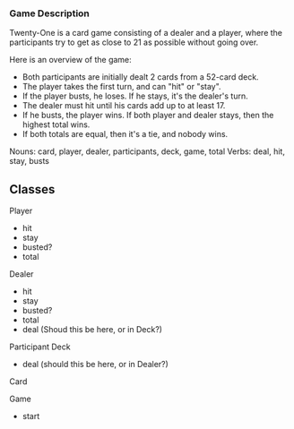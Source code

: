 ### Game Description
Twenty-One is a card game consisting of a dealer and a player, where the participants try to get as close to 21 as possible without going over.

Here is an overview of the game:
- Both participants are initially dealt 2 cards from a 52-card deck.
- The player takes the first turn, and can "hit" or "stay".
- If the player busts, he loses. If he stays, it's the dealer's turn.
- The dealer must hit until his cards add up to at least 17.
- If he busts, the player wins. If both player and dealer stays, then the highest total wins.
- If both totals are equal, then it's a tie, and nobody wins.

Nouns: card, player, dealer, participants, deck, game, total
Verbs: deal, hit, stay, busts


## Classes

Player
- hit
- stay
- busted?
- total

Dealer
- hit
- stay
- busted?
- total
- deal (Shoud this be here, or in Deck?)

Participant
Deck
- deal (should this be here, or in Dealer?)

Card

Game
- start
